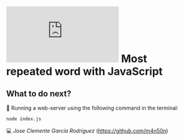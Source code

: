 # ![4Geeks Logo](http://assets.breatheco.de/apis/img/images.php?blob&random&cat=icon&tags=4geeks,16) Most repeated word with JavaScript

## What to do next?

📄 Running a web-server using the following command in the terminal:

```sh
node index.js
```

💻 _Jose Clemente García Rodríguez_ (<https://github.com/m4n50n>)
